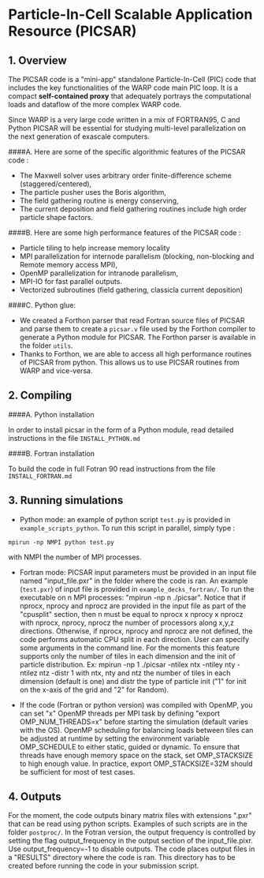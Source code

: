 **Particle-In-Cell Scalable Application Resource (PICSAR)**
============================================================

**1. Overview**
------------

The PICSAR code is a "mini-app" standalone Particle-In-Cell (PIC) code that includes
the key functionalities of the WARP code main PIC loop. It is a 
compact **self-contained proxy** that adequately portrays the computational loads
and dataflow of the more complex WARP code. 

Since WARP is a very large code written in a mix of FORTRAN95, C and Python 
PICSAR will be essential for studying multi-level parallelization on the next
generation of exascale computers. 

####A.  Here are some of the specific algorithmic features of the PICSAR code :  

* The Maxwell solver uses arbitrary order finite-difference scheme (staggered/centered), 
* The particle pusher uses the Boris algorithm,
* The field gathering routine is energy conserving, 
* The current deposition and field gathering routines include high order particle shape factors.

####B.  Here are some high performance features of the PICSAR code :

* Particle tiling to help increase memory locality
* MPI parallelization for internode parallelism (blocking, non-blocking and Remote memory access MPI), 
* OpenMP parallelization for intranode parallelism,
* MPI-IO for fast parallel outputs.
* Vectorized subroutines (field gathering, classicla current deposition)

####C.  Python glue: 

* We created a Forthon parser that read Fortran source files of PICSAR and parse them to create a `picsar.v` file used by the Forthon compiler to generate a Python module for PICSAR. The Forthon parser is available in the folder `utils`. 
* Thanks to Forthon, we are able to access all high performance routines of PICSAR from python. This allows us to use PICSAR routines from WARP and vice-versa. 


**2. Compiling**
-------------

####A.  Python installation 

In order to install picsar in the form of a Python module, read detailed instructions in the file `INSTALL_PYTHON.md`

####B.  Fortran installation 

To build the code in full Fotran 90 read instructions from the file  `INSTALL_FORTRAN.md` 

**3. Running simulations**
-----------------------

* Python mode: an example of python script `test.py` is provided in `example_scripts_python`. To run this script in parallel, simply type :

```
mpirun -np NMPI python test.py 
```

with NMPI the number of MPI processes. 

* Fortran mode: PICSAR input parameters must be provided in an input file named "input_file.pxr" in the folder where the code is ran. An example (`test.pxr`) of input file is provided in `example_decks_fortran/`. To run the executable on n MPI processes: "mpirun -np n ./picsar". Notice that if nprocx, nprocy and nprocz are provided in the input file as part of the "cpusplit" section, then n must be equal to nprocx x nprocy x nprocz with nprocx, nprocy, nprocz the number of processors along x,y,z directions. Otherwise, if nprocx, nprocy and nprocz are not defined, the code performs automatic CPU split in each direction. User can specify some arguments in the command line. For the moments this feature supports only the number of tiles in each dimension and the init of particle distribution. Ex: mpirun -np 1 ./picsar -ntilex ntx -ntiley nty -ntilez ntz -distr 1 with ntx, nty and ntz the number of tiles in each dimension (default is one) and distr the type of particle init ("1" for init on the x-axis of the grid and "2" for Random).

* If the code (Fortran or python version) was compiled with OpenMP, you can set "x" OpenMP threads per MPI task by defining "export OMP_NUM_THREADS=x" before starting the simulation (default varies with the OS). OpenMP scheduling for balancing loads between tiles can be adjusted at runtime by setting the environment variable OMP_SCHEDULE to either static, guided or dynamic. To ensure that threads have enough memory space on the stack, set OMP_STACKSIZE to high enough value. In practice, export OMP_STACKSIZE=32M should be sufficient for most of test cases.   

**4. Outputs**
-----------------------
For the moment, the code outputs binary matrix files with extensions ".pxr" that can be read using python scripts. Examples of such scripts are in the folder `postproc/`. In the Fotran version, the output frequency is controlled by setting the flag output_frequency in the output section of the input_file.pixr. Use output_frequency=-1 to disable outputs. The code places output files in a "RESULTS" directory where the code is ran. This directory has to be created before running the code in your submission script. 